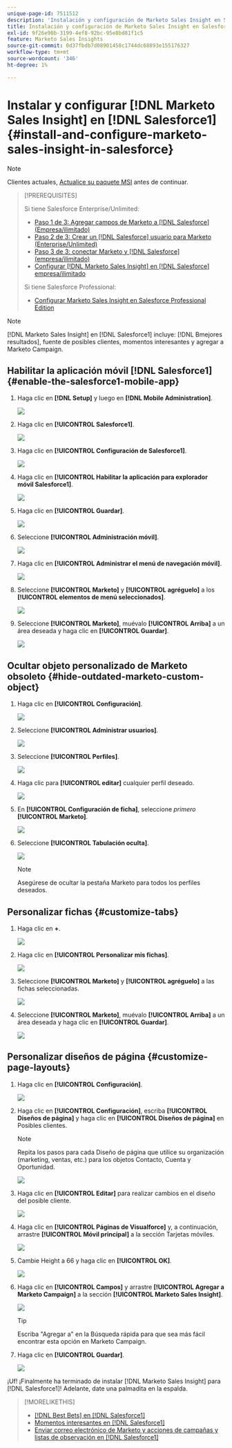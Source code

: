 ```yaml
---
unique-page-id: 7511512
description: 'Instalación y configuración de Marketo Sales Insight en Salesforce1: Documentos de Marketo: documentación del producto'
title: Instalación y configuración de Marketo Sales Insight en Salesforce1
exl-id: 9f26e90b-3199-4ef8-92bc-95e8bd81f1c5
feature: Marketo Sales Insights
source-git-commit: 0d37fbdb7d08901458c1744dc68893e155176327
workflow-type: tm+mt
source-wordcount: '346'
ht-degree: 1%

---
```


# Instalar y configurar [!DNL Marketo Sales Insight] en [!DNL Salesforce1] {#install-and-configure-marketo-sales-insight-in-salesforce}

>[!NOTE]
>
>Clientes actuales, [Actualice su paquete MSI](/help/marketo/product-docs/marketo-sales-insight/msi-for-salesforce/upgrading/upgrading-your-msi-package.md) antes de continuar.

>[!PREREQUISITES]
>
>Si tiene Salesforce Enterprise/Unlimited:
>
>* [Paso 1 de 3: Agregar campos de Marketo a [!DNL Salesforce] (Empresa/ilimitado)](/help/marketo/product-docs/crm-sync/salesforce-sync/setup/enterprise-unlimited-edition/step-1-of-3-add-marketo-fields-to-salesforce-enterprise-unlimited.md)
>* [Paso 2 de 3: Crear un [!DNL Salesforce] usuario para Marketo (Enterprise/Unlimited)](/help/marketo/product-docs/crm-sync/salesforce-sync/setup/enterprise-unlimited-edition/step-2-of-3-create-a-salesforce-user-for-marketo-enterprise-unlimited.md)
>* [Paso 3 de 3: conectar Marketo y [!DNL Salesforce] (empresa/ilimitado)](/help/marketo/product-docs/crm-sync/salesforce-sync/setup/enterprise-unlimited-edition/step-3-of-3-connect-marketo-and-salesforce-enterprise-unlimited.md)
>* [Configurar [!DNL Marketo Sales Insight] en [!DNL Salesforce] empresa/ilimitado](/help/marketo/product-docs/marketo-sales-insight/msi-for-salesforce/configuration/configure-marketo-sales-insight-in-salesforce-enterprise-unlimited.md)
>
>Si tiene Salesforce Professional:
>
>* [Configurar Marketo Sales Insight en Salesforce Professional Edition](/help/marketo/product-docs/marketo-sales-insight/msi-for-salesforce/configuration/configure-marketo-sales-insight-in-salesforce-professional-edition.md)
>

>[!NOTE]
>
>[!DNL Marketo Sales Insight] en [!DNL Salesforce1] incluye: [!DNL Bmejores resultados], fuente de posibles clientes, momentos interesantes y agregar a Marketo Campaign.

## Habilitar la aplicación móvil [!DNL Salesforce1] {#enable-the-salesforce1-mobile-app}

1. Haga clic en **[!DNL Setup]** y luego en **[!DNL Mobile Administration]**.

   ![](assets/image2015-4-21-15-3a29-3a22.png)

1. Haga clic en **[!UICONTROL Salesforce1]**.

   ![](assets/image2015-4-21-15-3a30-3a51.png)

1. Haga clic en **[!UICONTROL Configuración de Salesforce1]**.

   ![](assets/image2015-4-21-15-3a32-3a21.png)

1. Haga clic en **[!UICONTROL Habilitar la aplicación para explorador móvil Salesforce1]**.

   ![](assets/image2015-4-21-15-3a34-3a27.png)

1. Haga clic en **[!UICONTROL Guardar]**.

   ![](assets/image2015-4-21-15-3a42-3a48.png)

1. Seleccione **[!UICONTROL Administración móvil]**.

   ![](assets/image2015-4-22-11-3a10-3a14.png)

1. Haga clic en **[!UICONTROL Administrar el menú de navegación móvil]**.

   ![](assets/image2015-4-22-11-3a13-3a10.png)

1. Seleccione **[!UICONTROL Marketo]** y **[!UICONTROL agréguelo]** a los **[!UICONTROL elementos de menú seleccionados]**.

   ![](assets/image2015-4-22-14-3a55-3a37.png)

1. Seleccione **[!UICONTROL Marketo]**, muévalo **[!UICONTROL Arriba]** a un área deseada y haga clic en **[!UICONTROL Guardar]**.

   ![](assets/image2015-4-22-17-3a20-3a56.png)

## Ocultar objeto personalizado de Marketo obsoleto {#hide-outdated-marketo-custom-object}

1. Haga clic en **[!UICONTROL Configuración]**.

   ![](assets/image2015-4-22-15-3a13-3a48.png)

1. Seleccione **[!UICONTROL Administrar usuarios]**.

   ![](assets/image2015-5-5-11-3a13-3a45.png)

1. Seleccione **[!UICONTROL Perfiles]**.

   ![](assets/image2015-5-5-11-3a15-3a21.png)

1. Haga clic para **[!UICONTROL editar]** cualquier perfil deseado.

   ![](assets/image2015-5-5-13-3a51-3a36.png)

1. En **[!UICONTROL Configuración de ficha]**, seleccione _primero_ **[!UICONTROL Marketo]**.

   ![](assets/image2015-5-5-13-3a55-3a36.png)

1. Seleccione **[!UICONTROL Tabulación oculta]**.

   ![](assets/image2015-5-5-14-3a2-3a29.png)

   >[!NOTE]
   >
   >Asegúrese de ocultar la pestaña Marketo para todos los perfiles deseados.

## Personalizar fichas {#customize-tabs}

1. Haga clic en **+**.

   ![](assets/image2015-4-22-17-3a14-3a49.png)

1. Haga clic en **[!UICONTROL Personalizar mis fichas]**.

   ![](assets/image2015-4-22-17-3a16-3a22.png)

1. Seleccione **[!UICONTROL Marketo]** y **[!UICONTROL agréguelo]** a las fichas seleccionadas.

   ![](assets/image2015-4-22-17-3a17-3a15.png)

1. Seleccione **[!UICONTROL Marketo]**, muévalo **[!UICONTROL Arriba]** a un área deseada y haga clic en **[!UICONTROL Guardar]**.

   ![](assets/image2015-4-22-18-3a29-3a47.png)

## Personalizar diseños de página {#customize-page-layouts}

1. Haga clic en **[!UICONTROL Configuración]**.

   ![](assets/image2015-4-22-17-3a26-3a56.png)

1. Haga clic en **[!UICONTROL Configuración]**, escriba **[!UICONTROL Diseños de página]** y haga clic en **[!UICONTROL Diseños de página]** en Posibles clientes.

   >[!NOTE]
   >
   >Repita los pasos para cada Diseño de página que utilice su organización (marketing, ventas, etc.) para los objetos Contacto, Cuenta y Oportunidad.

   ![](assets/image2015-4-22-17-3a34-3a33.png)

1. Haga clic en **[!UICONTROL Editar]** para realizar cambios en el diseño del posible cliente.

   ![](assets/image2015-4-22-17-3a44-3a0.png)

1. Haga clic en **[!UICONTROL Páginas de Visualforce]** y, a continuación, arrastre **[!UICONTROL Móvil principal]** a la sección Tarjetas móviles.

   ![](assets/image2015-4-22-17-3a49-3a37.png)

1. Cambie Height a 66 y haga clic en **[!UICONTROL OK]**.

   ![](assets/image2015-4-22-17-3a52-3a15.png)

1. Haga clic en **[!UICONTROL Campos]** y arrastre **[!UICONTROL Agregar a Marketo Campaign]** a la sección **[!UICONTROL Marketo Sales Insight]**.

   ![](assets/configure-step-6.png)

   >[!TIP]
   >
   >Escriba &quot;Agregar a&quot; en la Búsqueda rápida para que sea más fácil encontrar esta opción en Marketo Campaign.

1. Haga clic en **[!UICONTROL Guardar]**.

   ![](assets/image2015-4-22-18-3a1-3a56.png)

¡Uf! ¡Finalmente ha terminado de instalar [!DNL Marketo Sales Insight] para [!DNL Salesforce1]! Adelante, date una palmadita en la espalda.

>[!MORELIKETHIS]
>
>* [[!DNL Best Bets] en [!DNL Salesforce1]](/help/marketo/product-docs/marketo-sales-insight/msi-for-salesforce/msi-for-mobile/best-bets-in-salesforce1.md)
>* [Momentos interesantes en [!DNL Salesforce1]](/help/marketo/product-docs/marketo-sales-insight/msi-for-salesforce/msi-for-mobile/interesting-moments-in-salesforce1.md)
>* [Enviar correo electrónico de Marketo y acciones de campañas y listas de observación en [!DNL Salesforce1]](/help/marketo/product-docs/marketo-sales-insight/msi-for-salesforce/msi-for-mobile/send-marketo-email-and-campaign-and-watchlist-actions-in-salesforce1.md)
